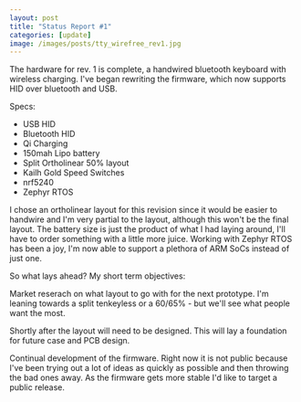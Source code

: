 ```yaml
---
layout: post
title: "Status Report #1"
categories: [update]
image: /images/posts/tty_wirefree_rev1.jpg
---
```


The hardware for rev. 1 is complete, a handwired bluetooth keyboard with wireless charging. I've began rewriting the firmware, which now supports HID over bluetooth and USB.

Specs:

- USB HID
- Bluetooth HID
- Qi Charging
- 150mah Lipo battery
- Split Ortholinear 50% layout
- Kailh Gold Speed Switches
- nrf5240
- Zephyr RTOS

I chose an ortholinear layout for this revision since it would be easier to handwire and I'm very partial to the layout, although this won't be the final layout. The battery size is just the product of what I had laying around, I'll have to order something with a little more juice. Working with Zephyr RTOS has been a joy, I'm now able to support a plethora of ARM SoCs instead of just one.

So what lays ahead? My short term objectives:

Market reserach on what layout to go with for the next prototype. I'm leaning towards a split tenkeyless or a 60/65% - but we'll see what people want the most.

Shortly after the layout will need to be designed. This will lay a foundation for future case and PCB design.

Continual development of the firmware. Right now it is not public because I've been trying out a lot of ideas as quickly as possible and then throwing the bad ones away. As the firmware gets more stable I'd like to target a public release.